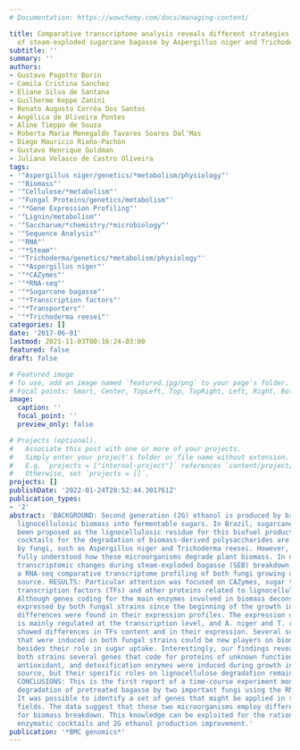 ```yaml
---
# Documentation: https://wowchemy.com/docs/managing-content/

title: Comparative transcriptome analysis reveals different strategies for degradation
  of steam-exploded sugarcane bagasse by Aspergillus niger and Trichoderma reesei.
subtitle: ''
summary: ''
authors:
- Gustavo Pagotto Borin
- Camila Cristina Sanchez
- Eliane Silva de Santana
- Guilherme Keppe Zanini
- Renato Augusto Corrêa Dos Santos
- Angélica de Oliveira Pontes
- Aline Tieppo de Souza
- Roberta Maria Menegaldo Tavares Soares Dal'Mas
- Diego Mauricio Riaño-Pachón
- Gustavo Henrique Goldman
- Juliana Velasco de Castro Oliveira
tags:
- '"Aspergillus niger/genetics/*metabolism/physiology"'
- '"Biomass"'
- '"Cellulose/*metabolism"'
- '"Fungal Proteins/genetics/metabolism"'
- '"*Gene Expression Profiling"'
- '"Lignin/metabolism"'
- '"Saccharum/*chemistry/*microbiology"'
- '"Sequence Analysis"'
- '"RNA"'
- '"*Steam"'
- '"Trichoderma/genetics/*metabolism/physiology"'
- '"*Aspergillus niger"'
- '"*CAZymes"'
- '"*RNA-seq"'
- '"*Sugarcane bagasse"'
- '"*Transcription factors"'
- '"*Transporters"'
- '"*Trichoderma reesei"'
categories: []
date: '2017-06-01'
lastmod: 2021-11-03T00:16:24-03:00
featured: false
draft: false

# Featured image
# To use, add an image named `featured.jpg/png` to your page's folder.
# Focal points: Smart, Center, TopLeft, Top, TopRight, Left, Right, BottomLeft, Bottom, BottomRight.
image:
  caption: ''
  focal_point: ''
  preview_only: false

# Projects (optional).
#   Associate this post with one or more of your projects.
#   Simply enter your project's folder or file name without extension.
#   E.g. `projects = ["internal-project"]` references `content/project/deep-learning/index.md`.
#   Otherwise, set `projects = []`.
projects: []
publishDate: '2022-01-24T20:52:44.301761Z'
publication_types:
- '2'
abstract: 'BACKGROUND: Second generation (2G) ethanol is produced by breaking down
  lignocellulosic biomass into fermentable sugars. In Brazil, sugarcane bagasse has
  been proposed as the lignocellulosic residue for this biofuel production. The enzymatic
  cocktails for the degradation of biomass-derived polysaccharides are mostly produced
  by fungi, such as Aspergillus niger and Trichoderma reesei. However, it is not yet
  fully understood how these microorganisms degrade plant biomass. In order to identify
  transcriptomic changes during steam-exploded bagasse (SEB) breakdown, we conducted
  a RNA-seq comparative transcriptome profiling of both fungi growing on SEB as carbon
  source. RESULTS: Particular attention was focused on CAZymes, sugar transporters,
  transcription factors (TFs) and other proteins related to lignocellulose degradation.
  Although genes coding for the main enzymes involved in biomass deconstruction were
  expressed by both fungal strains since the beginning of the growth in SEB, significant
  differences were found in their expression profiles. The expression of these enzymes
  is mainly regulated at the transcription level, and A. niger and T. reesei also
  showed differences in TFs content and in their expression. Several sugar transporters
  that were induced in both fungal strains could be new players on biomass degradation
  besides their role in sugar uptake. Interestingly, our findings revealed that in
  both strains several genes that code for proteins of unknown function and pro-oxidant,
  antioxidant, and detoxification enzymes were induced during growth in SEB as carbon
  source, but their specific roles on lignocellulose degradation remain to be elucidated.
  CONCLUSIONS: This is the first report of a time-course experiment monitoring the
  degradation of pretreated bagasse by two important fungi using the RNA-seq technology.
  It was possible to identify a set of genes that might be applied in several biotechnology
  fields. The data suggest that these two microorganisms employ different strategies
  for biomass breakdown. This knowledge can be exploited for the rational design of
  enzymatic cocktails and 2G ethanol production improvement.'
publication: '*BMC genomics*'
---
```

